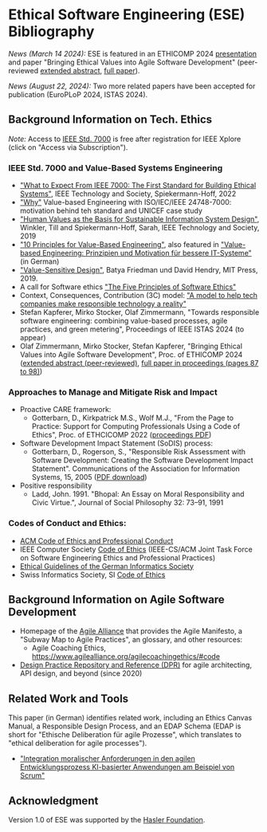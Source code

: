 # Ethical Software Engineering (ESE) Bibliography

*News (March 14 2024):* ESE is featured in an ETHICOMP 2024 [presentation](https://ozimmer.ch/assets/presos/ZIO-ESEAtETHICOMPv10p.pdf) and paper "Bringing Ethical Values into Agile Software Development" (peer-reviewed [extended abstract](https://dialnet.unirioja.es/descarga/articulo/9326119.pdf), [full paper](./resources/ESE-ETHICOMP2024FullPaperAuthorsCopyV101.pdf)). 

*News (August 22, 2024):* Two more related papers have been accepted for publication (EuroPLoP 2024, ISTAS 2024).

## Background Information on Tech. Ethics 

<!-- TODO (v2) add latest Spiekerman book:
  title = {{Value-Based Engineering}},
  title = {{A Guide to Building Ethical Technology for Humanity}},
  author = {Sarah Spiekermann},
-->

*Note:* Access to [IEEE Std. 7000](https://standards.ieee.org/ieee/24748-7000/11098/) is free after registration for IEEE Xplore (click on "Access via Subscription").

### IEEE Std. 7000 and Value-Based Systems Engineering

* ["What to Expect From IEEE 7000: The First Standard for Building Ethical Systems"](https://technologyandsociety.org/what-to-expect-from-ieee-7000-the-first-standard-for-building-ethical-systems/), IEEE Technology and Society, Spiekermann-Hoff, 2022 
* ["Why"](https://www.wu.ac.at/value-based-engineering/why/) Value-based Engineering with ISO/IEC/IEEE 24748-7000: motivation behind teh standard and UNICEF case study  
* ["Human Values as the Basis for Sustainable Information System Design"](https://research.wu.ac.at/ws/portalfiles/portal/19837176/Human+Values+as+the+Basis+for+Stustainable+Information+Systems+Design+(Pre-print).pdf), Winkler, Till and Spiekermann-Hoff, Sarah, IEEE Technology and Society, 2019 
* ["10 Principles for Value-Based Engineering"](https://www.wu.ac.at/value-based-engineering/principles/), also featured in ["Value-based Engineering: Prinzipien und Motivation für bessere IT-Systeme"](https://link.springer.com/article/10.1007/s00287-021-01378-4) (in German)
* ["Value-Sensitive Design"](https://mitpress.mit.edu/9780262039536/value-sensitive-design/), Batya Friedman und David Hendry, MIT Press, 2019.
* A call for Software ethics ["The Five Principles of Software Ethics"](https://thenewstack.io/five-principles-software-ethics/)
* Context, Consequences, Contribution (3C) model: ["A model to help tech companies make responsible technology a reality"](https://medium.com/doteveryone/a-model-to-help-tech-companies-make-responsible-technology-a-reality-837c50713c65)
* Stefan Kapferer, Mirko Stocker, Olaf Zimmermann, "Towards responsible software engineering:
combining value-based processes, agile practices, and green metering", Proceedings of IEEE ISTAS 2024 (to appear)
* Olaf Zimmermann, Mirko Stocker, Stefan Kapferer, "Bringing Ethical Values into Agile Software Development", Proc. of ETHICOMP 2024 ([extended abstract (peer-reviewed)](https://dialnet.unirioja.es/descarga/articulo/9326119.pdf), [full paper in proceedings (pages 87 to 98)](https://dialnet.unirioja.es/descarga/libro/977710.pdf))

### Approaches to Manage and Mitigate Risk and Impact

* Proactive CARE framework:
  * Gotterbarn, D., Kirkpatrick M.S., Wolf M.J., "From the Page to Practice: Support for Computing Professionals Using a Code of Ethics", Proc. of ETHCICOMP 2022 ([proceedings PDF](https://sites.utu.fi/ethicomp2022/wp-content/uploads/sites/1104/2022/09/Ethicomp-2022-Proceedings_Corrected.pdf)) 
* Software Development Impact Statement (SoDIS) process:
  * Gotterbarn, D., Rogerson, S., "Responsible Risk Assessment with Software Development: Creating the Software Development Impact Statement". Communications of the Association for Information Systems, 15, 2005 ([PDF download](https://doi.org/10.17705/1CAIS.01540))
* Positive responsibility 
  * Ladd, John. 1991. "Bhopal: An Essay on Moral Responsibility and Civic Virtue.", Journal of Social Philosophy 32: 73–91, 1991
<!-- 
TODO (v2) add Responsibilty gap and how to close it (and papers cited in it):
*  Don Gotterbarn, Marty J. Wolf, ["Closing the ai responsibility gap with the code of ethics"](https://dialnet.unirioja.es/descarga/articulo/9326110.pdf), ETHICOMP 2024 extended abstract 
-->

### Codes of Conduct and Ethics:

* [ACM Code of Ethics and Professional Conduct](https://www.acm.org/code-of-ethics)
* IEEE Computer Society [Code of Ethics](https://www.computer.org/education/code-of-ethics) <!-- this is the IEEE Comp. Society one, there also is an IEEE-wide one or the SWE-specific one --> (IEEE-CS/ACM Joint Task Force on Software Engineering Ethics and Professional Practices)
* [Ethical Guidelines of the German Informatics Society](https://gi.de/ethicalguidelines) 
* Swiss Informatics Society, SI [Code of Ethics](https://www.swissinformatics.org/Dokumente/legal_3_en/si-code-of-ethics-2019.pdf)

## Background Information on Agile Software Development

* Homepage of the [Agile Alliance](https://www.agilealliance.org/) that provides the Agile Manifesto, a "Subway Map to Agile Practices", an glossary, and other resources:
  * Agile Coaching Ethics, <https://www.agilealliance.org/agilecoachingethics/#code>
  <!-- * Agile Alliance members only (login required):
    * <https://www.agilealliance.org/resources/sessions/how-to-write-ethical-user-stories/>
    * <https://www.agilealliance.org/resources/sessions/iterative-ethics-can-our-moral-compass-be-agile/> 
  -->
* [Design Practice Repository and Reference (DPR)](https://socadk.github.io/design-practice-repository/) for agile architecting, API design, and beyond (since 2020)

## Related Work and Tools

<!-- 

TODO (v2) bring links back when ok or replace with new ones:

<https://ethicalos.org/> has tools (in narrow sense of the word) and checklists:

* <https://ethicalos.org/wp-content/uploads/2018/08/Ethical-OS-Toolkit-2.pdf>
* <https://ethicalos.org/wp-content/uploads/2018/08/EthicalOS_Check-List_080618.pdf>

The site and its tools are in the process of moving to <https://www.iftf.org/projects/a-playbook-for-ethical-tech-governance/>. 

-->

This paper (in German) identifies related work, including an Ethics Canvas Manual, a Responsible Design Process, and an EDAP Schema (EDAP is short for "Ethische Deliberation für agile Prozesse", which translates to "ethical deliberation for agile processes").

* ["Integration moralischer Anforderungen in den agilen Entwicklungsprozess KI-basierter Anwendungen am Beispiel von Scrum"](https://link.springer.com/article/10.1365/s40702-022-00848-x#Sec2)

## Acknowledgment

<!-- Community members reviewed earlier versions and experimented with emerging versions of techniques and notations. -->

Version 1.0 of ESE was supported by the [Hasler Foundation](https://haslerstiftung.ch/en/welcome-to-the-hasler-foundation/).
